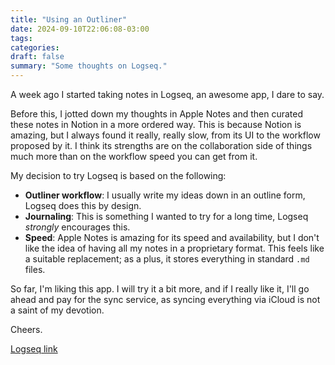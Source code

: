 ```yaml
---
title: "Using an Outliner"
date: 2024-09-10T22:06:08-03:00
tags:
categories:
draft: false
summary: "Some thoughts on Logseq."
---
```


A week ago I started taking notes in Logseq, an awesome app, I dare to say.

Before this, I jotted down my thoughts in Apple Notes and then curated these notes in Notion in a more ordered way. This is because Notion is amazing, but I always found it really, really slow, from its UI to the workflow proposed by it. I think its strengths are on the collaboration side of things much more than on the workflow speed you can get from it.

My decision to try Logseq is based on the following:
- **Outliner workflow**: I usually write my ideas down in an outline form, Logseq does this by design.
- **Journaling**: This is something I wanted to try for a long time, Logseq *strongly* encourages this.
- **Speed**: Apple Notes is amazing for its speed and availability, but I don't like the idea of having all my notes in a proprietary format. This feels like a suitable replacement; as a plus, it stores everything in standard `.md` files.

So far, I'm liking this app. I will try it a bit more, and if I really like it, I'll go ahead and pay for the sync service, as syncing everything via iCloud is not a saint of my devotion.

Cheers.

[Logseq link](https://logseq.com/)
